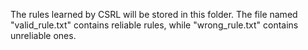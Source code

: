 The rules learned by CSRL will be stored in this folder. The file named "valid_rule.txt" contains reliable rules, while "wrong_rule.txt" contains unreliable ones.